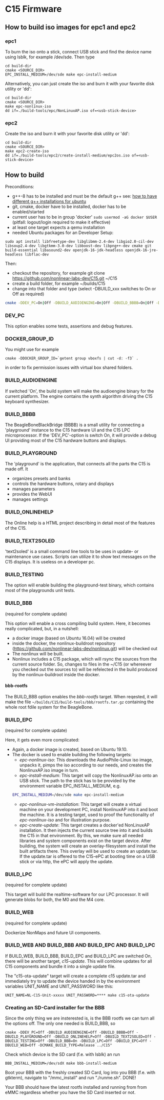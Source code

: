 # C15 Firmware

## How to build iso images for epc1 and epc2

### epc1

To burn the iso onto a stick, connect USB stick and find the device name using lsblk, for example /dev/sde. Then type

```
cd build-dir
cmake <SOURCE_DIR>
EPC_INSTALL_MEDIUM=/dev/sde make epc-install-medium
```

Alternatively, you can just create the iso and burn it with your favorite disk utility or 'dd':
```
cd build-dir
cmake <SOURCE_DIR>
make epc-nonlinux-iso
dd if=./build-tools/epc/NonLinuxAP.iso of=<usb-stick-device>
```

### epc2

Create the iso and burn it with your favorite disk utility or 'dd':
```
cd build-dir
cmake <SOURCE_DIR>
make epc2-create-iso
dd if=./build-tools/epc2/create-install-medium/epc2os.iso of=<usb-stick-device>
```

## How to build

Preconditions:
- g++-8 has to be installed and must be the default g++ see: [how to have different g++ installations for ubuntu](https://askubuntu.com/a/1028656)
- git, cmake, docker have to be installed, docker has to be enabled/started
- current user has to be in group 'docker' ``sudo usermod -aG docker $USER`` (pitfall: logout/login required to make it effective) 
- at least one target expects a qemu installation
- needed Ubuntu packages for an Developer Setup: 
```
sudo apt install libfreetype-dev libglibmm-2.4-dev libgio2.0-cil-dev libsoup2.4-dev libgtkmm-3.0-dev libboost-dev libpng++-dev cmake git build-essential libasound2-dev openjdk-16-jdk-headless openjdk-16-jre-headless libflac-dev
```

Then:
- checkout the repository, for example git clone https://github.com/nonlinear-labs-dev/C15.git ~/C15
- create a build folder, for example ~/builds/C15
- change into that folder and type (select -DBUILD_xxx switches to On or Off as required)
```sh
cmake -DDEV_PC=On|Off -DBUILD_AUDIOENGINE=On|Off -DBUILD_BBBB=On|Off -DBUILD_PLAYGROUND=On|Off -DBUILD_ONLINEHELP=On|Off -DBUILD_TEXT2SOLED=On|Off -DBUILD_TESTING=On|Off -DBUILD_BBB=On|Off -DBUILD_EPC=On|Off -DBUILD_LPC=On|Off -DBUILD_WEB=On|Off -DCMAKE_BUILD_TYPE=Debug|Release ~/C15
```
### DEV_PC

This option enables some tests, assertions and debug features.

### DOCKER_GROUP_ID

You might use for example

```
cmake -DDOCKER_GROUP_ID=`getent group vboxfs | cut -d: -f3` .
```

in order to fix permission issues with virtual box shared folders.

### BUILD_AUDIOENGINE

If switched 'On', the build system will make the audioengine binary for the current platform. The engine contains the synth algorithm driving the C15 keyboard synthesizer. 

### BUILD_BBBB

The BeagleBoneBlackBridge (BBBB) is a small utility for connecting a 'playground' instance to the C15 hardware UI and the C15 LPC microprocessor. If the 'DEV_PC'-option is switch On, it will provide a debug UI providing most of the C15 hardware buttons and displays.

### BUILD_PLAYGROUND

The 'playground' is the application, that connects all the parts the C15 is made off. It
- organizes presets and banks
- controls the hardware buttons, rotary and displays
- manages parameters
- provides the WebUI
- manages settings

### BUILD_ONLINEHELP

The Online help is a HTML project describing in detail most of the features of the C15.

### BUILD_TEXT2SOLED

'text2soled' is a small command line tools to be uses in update- or maintenance use cases. Scripts can utilize it to show text messages on the C15 displays. It is useless on a developer pc.

### BUILD_TESTING

The option will enable building the playground-test binary, which contains most of the playgrounds unit tests.

### BUILD_BBB

(required for complete update)

This option will enable a cross compiling build system. Here, it becomes really complicated, but, in a nutshell:
- a docker image (based on Ubuntu 16.04) will be created
- inside the docker, the nonlinux-buildroot repository (https://github.com/nonlinear-labs-dev/nonlinux.git) will be checked out
- The nonlinux will be built.
- Nonlinux includes a C15 package, which will rsync the sources from the current source folder. So, changes to files in the ~/C15 (or whereever you checked out the sources to) will be refelected in the build produced by the nonlinux-buildroot inside the docker.

#### bbb-rootfs

The BUILD_BBB option enables the *bbb-rootfs* target. When reqested, it will make the file `~/builds/C15/build-tools/bbb/rootfs.tar.gz` containing the whole root fdile system for the BeagleBone.

### BUILD_EPC 

(required for complete update)
 
Here, it gets even more complicated:
- Again, a docker image is created, based on Ubuntu 19.10.
- The docker is used to enable building the following targets:
  - *epc-nonlinux-iso*: This downloads the AudioPhile-Linux iso image, unpacks it, pimps the iso according to our needs, and creates the NonlinuxAP.iso image in turn.
  - *epc-install-medium*: This target will copy the NonlinuxAP.iso onto an USB stick. The path to the stick has to be provided by the environment variable EPC_INSTALL_MEDIUM, e.g. 
  ```sh 
  EPC_INSTALL_MEDIUM=/dev/sde make epc-install-medium
  ```
  - *epc-nonlinux-vm-installation*: This target will create a virtual machine on your development PC, install NonlinuxAP into it and boot the machine. It is a testing target, used to proof the functionality of *epc-nonlinux-iso* and for illustration purpose.
  - *epc-create-update*: This target creates a docker'ed NonLinuxAP installation. It then injects the current source tree into it and builds the C15 in that environment. By this, we make sure all needed libraries and system components exist on the target device. After building, the system will create an overlay-filesystem and install the built artifacts there. This overlay will be used to create an update.tar. If the update.tar is offered to the C15-ePC at booting time on a USB stick or via http, the ePC will apply the update.
  
### BUILD_LPC

(required for complete update)

This target will build the realtime-software for our LPC processor. It will generate blobs for both, the M0 and the M4 core.

### BUILD_WEB

(required for complete update)

Dockerize NonMaps and future UI components.

### BUILD_WEB AND BUILD_BBB AND BUILD_EPC AND BUILD_LPC

If BUILD_WEB, BUILD_BBB, BUILD_EPC and BUILD_LPC are switched On, there will be another target, *c15-update*. This will combine updates for all C15 components and bundle it into a single update file.

The "c15-ota-update" target will create a complete c15 update.tar and immediately try to update the device handed in by the environment variables UNIT_NAME and UNIT_PASSWORD like this:

```
UNIT_NAME=NL-C15-Unit-xxxxx UNIT_PASSWORD=**** make c15-ota-update
```

### Creating an SD-Card installer for the BBB

Since the only thing we are insterested is, is the BBB rootfs we can turn all the options off.
The only one needed is BUILD_BBB, so
```
cmake -DDEV_PC=Off -DBUILD_AUDIOENGINE=Off -DBUILD_BBBB=Off -DBUILD_PLAYGROUND=Off -DBUILD_ONLINEHELP=Off -DBUILD_TEXT2SOLED=Off -DBUILD_TESTING=Off -DBUILD_BBB=On -DBUILD_LPC=Off -DBUILD_EPC=Off -DBUILD_WEB=Off -DCMAKE_BUILD_TYPE=Release ../C15"
```

Check which device is the SD card (f.e. with lsblk) an run
```
BBB_INSTALL_MEDIUM=/dev/sdX make bbb-install-medium
```

Boot your BBB with the freshly created SD Card, log into you BBB (f.e. with gtkterm), navigate to "/mmc_install" and run "./runme.sh". DONE!

Your BBB should have the latest rootfs installed and running from from eMMC regardless whether you have the SD Card inserted or not.


   
